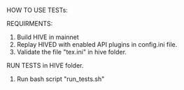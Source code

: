 HOW TO USE TESTs:

REQUIRMENTS:
1. Build HIVE in mainnet
2. Replay HIVED with enabled API plugins in config.ini file.
3. Validate the file "tex.ini" in hive folder.


RUN TESTS in HIVE folder. 

1. Run bash script "run_tests.sh"

